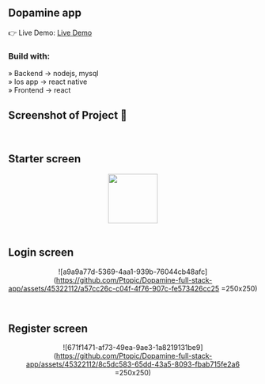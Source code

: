 <div align='center'><img style="width:20%"></div>

<h2>Dopamine app</h2>

👉 Live Demo: <a href='#'>Live Demo</a>

<h3>Build with:</h3>

» Backend -> nodejs, mysql <br>
» Ios app -> react native <br>
» Frontend -> react

<h2>Screenshot of Project 📸</h2>
<br>

## Starter screen 

<div align='center'>

<img src="https://github.com/Ptopic/Dopamine-full-stack-app/assets/45322112/d4228538-ec5a-4c65-be7a-1ad6e5e7dc74" width="100">

</div>

<br>

## Login screen

<div align='center'>

![a9a9a77d-5369-4aa1-939b-76044cb48afc](https://github.com/Ptopic/Dopamine-full-stack-app/assets/45322112/a57cc26c-c04f-4f76-907c-fe573426cc25 =250x250)

</div>

<br>

## Register screen

<div align='center'>

![671f1471-af73-49ea-9ae3-1a8219131be9](https://github.com/Ptopic/Dopamine-full-stack-app/assets/45322112/8c5dc583-65dd-43a5-8093-fbab715fe2a6 =250x250)

</div>

<br>
